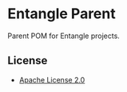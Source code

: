 Entangle Parent
===============

Parent POM for Entangle projects.

License
-------

* [Apache License 2.0](http://www.apache.org/licenses/LICENSE-2.0.html)
